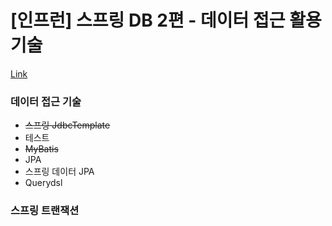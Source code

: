 # [인프런] 스프링 DB 2편 - 데이터 접근 활용 기술

[Link](https://www.inflearn.com/course/%EC%8A%A4%ED%94%84%EB%A7%81-db-2)

### 데이터 접근 기술

- ~~스프링 JdbcTemplate~~
- 테스트
- ~~MyBatis~~
- JPA
- 스프링 데이터 JPA
- Querydsl

### 스프링 트랜잭션
